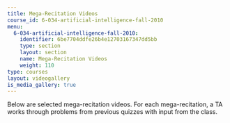 ```yaml
---
title: Mega-Recitation Videos
course_id: 6-034-artificial-intelligence-fall-2010
menu:
  6-034-artificial-intelligence-fall-2010:
    identifier: 6be7704ddfe26b4e12703167347dd5bb
    type: section
    layout: section
    name: Mega-Recitation Videos
    weight: 110
type: courses
layout: videogallery
is_media_gallery: true
---
```

Below are selected mega-recitation videos. For each mega-recitation, a TA works through problems from previous quizzes with input from the class.